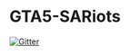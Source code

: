 # GTA5-SARiots

[![Gitter](https://badges.gitter.im/GTA5-SARiots/Lobby.svg)](https://gitter.im/GTA5-SARiots/Lobby?utm_source=badge&utm_medium=badge&utm_campaign=pr-badge&utm_content=badge)